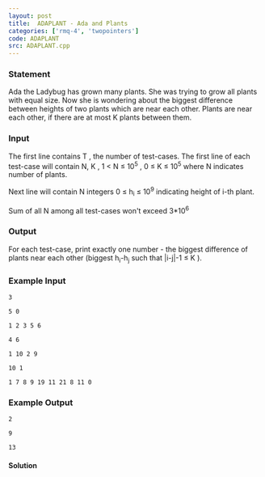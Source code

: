 ```yaml
---
layout: post
title:  ADAPLANT - Ada and Plants
categories: ['rmq-4', 'twopointers']
code: ADAPLANT
src: ADAPLANT.cpp
---
```


### **Statement**

Ada the Ladybug has grown many plants. She was trying to grow all plants with
equal size. Now she is wondering about the biggest difference between heights
of two plants which are near each other. Plants are near each other, if there
are at most K plants between them.

### Input

The first line contains T , the number of test-cases. The first line of
each test-case will contain N, K , 1 < N ≤ 10<sup>5</sup> , 0 ≤
K ≤ 10<sup>5</sup> where N indicates number of plants.

Next line will contain N integers 0 ≤ h<sub>i</sub> ≤
10<sup>9</sup> indicating height of i-th plant.

Sum of all N among all test-cases won't exceed
3*10<sup>6<sup></sup></sup>

### Output

For each test-case, print exactly one number - the biggest difference of
plants near each other (biggest h<sub>i</sub>-h<sub>j</sub> such
that |i-j|-1 ≤ K ).

### Example Input

    
    
    3
    5 0
    1 2 3 5 6
    4 6
    1 10 2 9
    10 1
    1 7 8 9 19 11 21 8 11 0 
    

### Example Output

    
    
    2
    9
    13
    



#### **Solution**



